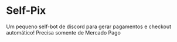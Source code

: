 # Self-Pix
Um pequeno self-bot de discord para gerar pagamentos e checkout automático! Precisa somente de Mercado Pago
